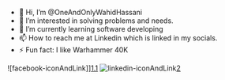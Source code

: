 - 👋 Hi, I’m @OneAndOnlyWahidHassani
- 👀 I’m interested in solving problems and needs.
- 🌱 I’m currently learning software developing
- 📫 How to reach me at Linkedin which is linked in my socials.
- ⚡ Fun fact: I like Warhammer 40K


![facebook-iconAndLink]][1.1][1]
![linkedin-iconAndLink][2.1][2]

<!-- links to social media icons -->

[1.1]: https://github.com/user-attachments/assets/5657c86c-1f2e-4349-aae7-6cd9cde1450e
[2.1]: https://github.com/user-attachments/assets/f3a2e7af-f513-44f8-b334-eda14ea9c38b




<!-- links to my social media accounts -->

[1]: https://www.facebook.com/Thecoolguywhern/
[2]: https://www.linkedin.com/in/wahid-hassani-wh

<!---
OneAndOnlyWahidHassani/OneAndOnlyWahidHassani is a ✨ special ✨ repository because its `README.md` (this file) appears on your GitHub profile.
You can click the Preview link to take a look at your changes.
--->

